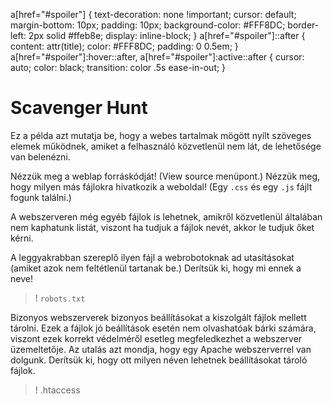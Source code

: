 a[href="#spoiler"] {
  text-decoration: none !important;
  cursor: default;
  margin-bottom: 10px;
  padding: 10px;
  background-color: #FFF8DC;
  border-left: 2px solid #ffeb8e;
  display: inline-block;
}
a[href="#spoiler"]::after {
  content: attr(title);
  color: #FFF8DC;
  padding: 0 0.5em;
}
a[href="#spoiler"]:hover::after,
a[href="#spoiler"]:active::after {
  cursor: auto;
  color: black;
  transition: color .5s ease-in-out;
}

# Scavenger Hunt

Ez a példa azt mutatja be, hogy a webes tartalmak mögött nyílt szöveges elemek működnek,
amiket a felhasználó közvetlenül nem lát, de lehetősége van belenézni.

Nézzük meg a weblap forráskódját! (View source menüpont.) Nézzük meg, hogy milyen más fájlokra hivatkozik a weboldal! (Egy `.css` és egy `.js` fájlt fogunk találni.)

A webszerveren még egyéb fájlok is lehetnek, amikről közvetlenül általában nem kaphatunk listát,
viszont ha tudjuk a fájlok nevét, akkor le tudjuk őket kérni.

A leggyakrabban szereplő ilyen fájl a webrobotoknak ad utasításokat (amiket azok nem feltétlenül tartanak be.) Derítsük ki, hogy mi ennek a neve!

>! `robots.txt`

Bizonyos webszerverek bizonyos beállításokat a kiszolgált fájlok mellett tárolni. Ezek
a fájlok jó beállítások esetén nem olvashatóak bárki számára, viszont ezek korrekt védelméről
esetleg megfeledkezhet a webszerver üzemeltetője. Az utalás azt mondja, hogy egy
Apache webszerverrel van dolgunk. Derítsük ki, hogy ott milyen néven lehetnek
beállításokat tároló fájlok.

>! .htaccess

<p>
  <a href="#spoiler" title="Spoiler Filled Text"></a>
</p>
